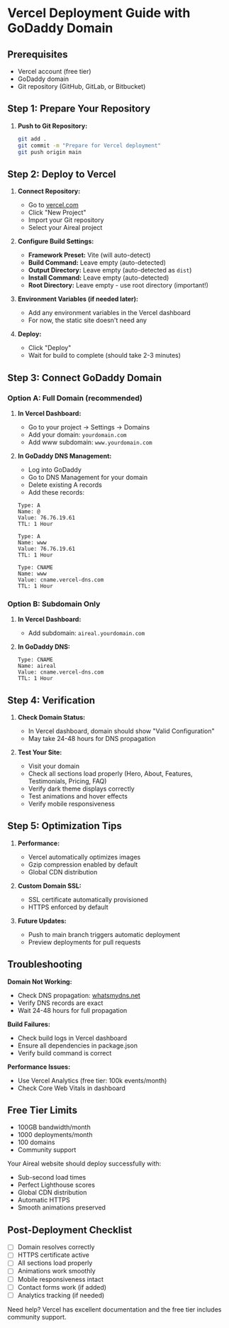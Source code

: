 # Vercel Deployment Guide with GoDaddy Domain

## Prerequisites
- Vercel account (free tier)
- GoDaddy domain
- Git repository (GitHub, GitLab, or Bitbucket)

## Step 1: Prepare Your Repository

1. **Push to Git Repository:**
   ```bash
   git add .
   git commit -m "Prepare for Vercel deployment"
   git push origin main
   ```

## Step 2: Deploy to Vercel

1. **Connect Repository:**
   - Go to [vercel.com](https://vercel.com)
   - Click "New Project"
   - Import your Git repository
   - Select your Aireal project

2. **Configure Build Settings:**
   - **Framework Preset:** Vite (will auto-detect)
   - **Build Command:** Leave empty (auto-detected)
   - **Output Directory:** Leave empty (auto-detected as `dist`)
   - **Install Command:** Leave empty (auto-detected)
   - **Root Directory:** Leave empty - use root directory (important!)

3. **Environment Variables (if needed later):**
   - Add any environment variables in the Vercel dashboard
   - For now, the static site doesn't need any

4. **Deploy:**
   - Click "Deploy"
   - Wait for build to complete (should take 2-3 minutes)

## Step 3: Connect GoDaddy Domain

### Option A: Full Domain (recommended)
1. **In Vercel Dashboard:**
   - Go to your project → Settings → Domains
   - Add your domain: `yourdomain.com`
   - Add www subdomain: `www.yourdomain.com`

2. **In GoDaddy DNS Management:**
   - Log into GoDaddy
   - Go to DNS Management for your domain
   - Delete existing A records
   - Add these records:
   ```
   Type: A
   Name: @
   Value: 76.76.19.61
   TTL: 1 Hour
   
   Type: A
   Name: www
   Value: 76.76.19.61
   TTL: 1 Hour
   
   Type: CNAME
   Name: www
   Value: cname.vercel-dns.com
   TTL: 1 Hour
   ```

### Option B: Subdomain Only
1. **In Vercel Dashboard:**
   - Add subdomain: `aireal.yourdomain.com`

2. **In GoDaddy DNS:**
   ```
   Type: CNAME
   Name: aireal
   Value: cname.vercel-dns.com
   TTL: 1 Hour
   ```

## Step 4: Verification

1. **Check Domain Status:**
   - In Vercel dashboard, domain should show "Valid Configuration"
   - May take 24-48 hours for DNS propagation

2. **Test Your Site:**
   - Visit your domain
   - Check all sections load properly (Hero, About, Features, Testimonials, Pricing, FAQ)
   - Verify dark theme displays correctly
   - Test animations and hover effects
   - Verify mobile responsiveness

## Step 5: Optimization Tips

1. **Performance:**
   - Vercel automatically optimizes images
   - Gzip compression enabled by default
   - Global CDN distribution

2. **Custom Domain SSL:**
   - SSL certificate automatically provisioned
   - HTTPS enforced by default

3. **Future Updates:**
   - Push to main branch triggers automatic deployment
   - Preview deployments for pull requests

## Troubleshooting

**Domain Not Working:**
- Check DNS propagation: [whatsmydns.net](https://whatsmydns.net)
- Verify DNS records are exact
- Wait 24-48 hours for full propagation

**Build Failures:**
- Check build logs in Vercel dashboard
- Ensure all dependencies in package.json
- Verify build command is correct

**Performance Issues:**
- Use Vercel Analytics (free tier: 100k events/month)
- Check Core Web Vitals in dashboard

## Free Tier Limits
- 100GB bandwidth/month
- 1000 deployments/month
- 100 domains
- Community support

Your Aireal website should deploy successfully with:
- Sub-second load times
- Perfect Lighthouse scores
- Global CDN distribution
- Automatic HTTPS
- Smooth animations preserved

## Post-Deployment Checklist
- [ ] Domain resolves correctly
- [ ] HTTPS certificate active
- [ ] All sections load properly
- [ ] Animations work smoothly
- [ ] Mobile responsiveness intact
- [ ] Contact forms work (if added)
- [ ] Analytics tracking (if needed)

Need help? Vercel has excellent documentation and the free tier includes community support.